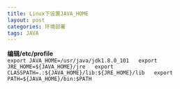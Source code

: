 ```yaml
---
title: Linux下设置JAVA_HOME
layout: post
categories: 环境部署
tags: JAVA
---
```

__编辑/etc/profile__  
`export JAVA_HOME=/usr/java/jdk1.8.0_101  
export JRE_HOME=${JAVA_HOME}/jre  
export CLASSPATH=.:${JAVA_HOME}/lib:${JRE_HOME}/lib  
export PATH=${JAVA_HOME}/bin:$PATH`  